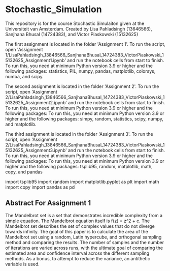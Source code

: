 # Stochastic_Simulation

This repository is for the course Stochastic Simulaiton given at the Universiteit van Amsterdam. 
Created by Lisa Pahladsingh (13646566), Sanjhana Bhusal (14724383), and Victor Piaskowski (15132625)

The first assignment is located in the folder 'Assignment 1'. To run the script, open 
'Assignment 1/LisaPahladsingh_13846566_SanjhanaBhusal_14724383_VictorPiaskowski_15132625_Assignment1.ipynb' and run the notebook cells from start to finish. 
To run this, you need at minimum Python version 3.9 or higher and the following packages: statistics, PIL, numpy, pandas, matplotlib, colorsys, numba, and scipy.


The second assignment is located in the folder 'Assignment 2'. To run the script, open 
'Assignment 2/LisaPahladsingh_13846566_SanjhanaBhusal_14724383_VictorPiaskowski_15132625_Assignment2.ipynb' and run the notebook cells from start to finish. 
To run this, you need at minimum Python version 3.9 or higher and the following packages: To run this, you need at minimum Python version 3.9 or higher and the following packages: simpy, random, statistics, scipy, numpy, and matplotlib. 

The third assignment is located in the folder 'Assignment 3'. To run the script, open 
'Assignment 2/LisaPahladsingh_13846566_SanjhanaBhusal_14724383_VictorPiaskowski_15132625_Assignment3.ipynb' and run the notebook cells from start to finish. 
To run this, you need at minimum Python version 3.9 or higher and the following packages: To run this, you need at minimum Python version 3.9 or higher and the following packages: tsplib95, random, matplotlib, math, copy, and pandas


import tsplib95
import random
import matplotlib.pyplot as plt
import math
import copy
import pandas as pd

## Abstract For Assignment 1
The Mandelbrot set is a set that demonstrates incredible complexity from a simple equation. The Mandelbrot equation itself is f(z) = z^2 + c. The Mandelbrot set describes the set of complex values that do not diverge towards infinity. The goal of this paper is to calculate the area of the Mandelbrot set using a random, Latin hypercube, and orthogonal sampling method and comparing the results. The number of samples and the number of iterations are varied across runs, with the ultimate goal of comparing the estimated area and confidence interval across the different sampling methods. As a bonus, to attempt to reduce the variance, an antithetic variable is used. 